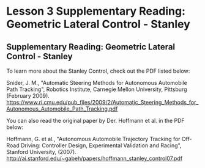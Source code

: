 # Lesson 3 Supplementary Reading: Geometric Lateral Control - Stanley

## Supplementary Reading: Geometric Lateral Control - Stanley

To learn more about the Stanley Control, check out the PDF listed below:

Snider, J. M., "Automatic Steering Methods for Autonomous Automobile Path Tracking", Robotics Institute, Carnegie Mellon University, Pittsburg (February 2009). 
https://www.ri.cmu.edu/pub_files/2009/2/Automatic_Steering_Methods_for_Autonomous_Automobile_Path_Tracking.pdf

You can also read the original paper by Der. Hoffmann et al. in the PDF below:

Hoffmann, G. et al., "Autonomous Automobile Trajectory Tracking for Off-Road Driving: Controller Design, Experimental Validation and Racing", Stanford University, (2007). 
http://ai.stanford.edu/~gabeh/papers/hoffmann_stanley_control07.pdf